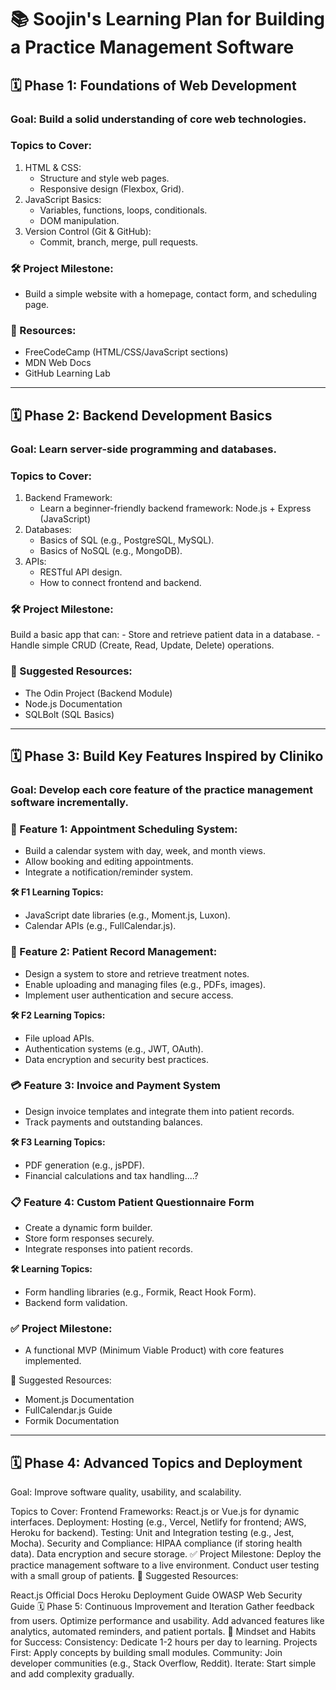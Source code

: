# 📚 Soojin's Learning Plan for Building a Practice Management Software

## 🗓️ Phase 1: Foundations of Web Development

### Goal: Build a solid understanding of core web technologies.

### Topics to Cover:

1. HTML & CSS:
    - Structure and style web pages.
    - Responsive design (Flexbox, Grid).
2. JavaScript Basics:
    - Variables, functions, loops, conditionals.
    - DOM manipulation.
3. Version Control (Git & GitHub):
    - Commit, branch, merge, pull requests.


### 🛠️ Project Milestone:

- Build a simple website with a homepage, contact form, and scheduling page.

### 🧠 Resources:

- FreeCodeCamp (HTML/CSS/JavaScript sections)
- MDN Web Docs
- GitHub Learning Lab

---

## 🗓️ Phase 2: Backend Development Basics

### Goal: Learn server-side programming and databases.

### Topics to Cover:

1. Backend Framework:
      - Learn a beginner-friendly backend framework: Node.js + Express (JavaScript) 
2. Databases:
      - Basics of SQL (e.g., PostgreSQL, MySQL).
      - Basics of NoSQL (e.g., MongoDB).
3. APIs:
      - RESTful API design.
      - How to connect frontend and backend.
    
### 🛠️ Project Milestone:

Build a basic app that can:
    - Store and retrieve patient data in a database.
    - Handle simple CRUD (Create, Read, Update, Delete) operations.

### 🧠 Suggested Resources:

- The Odin Project (Backend Module)
- Node.js Documentation
- SQLBolt (SQL Basics)

---

## 🗓️ Phase 3: Build Key Features Inspired by Cliniko

### Goal: Develop each core feature of the practice management software incrementally.

### 🚀 Feature 1: Appointment Scheduling System:
- Build a calendar system with day, week, and month views.
- Allow booking and editing appointments.
- Integrate a notification/reminder system.

**🛠️ F1 Learning Topics:**
- JavaScript date libraries (e.g., Moment.js, Luxon).
- Calendar APIs (e.g., FullCalendar.js).

### 📝 Feature 2: Patient Record Management:
- Design a system to store and retrieve treatment notes.
- Enable uploading and managing files (e.g., PDFs, images).
- Implement user authentication and secure access.

**🛠️ F2 Learning Topics:**
- File upload APIs.
- Authentication systems (e.g., JWT, OAuth).
- Data encryption and security best practices.

### 💳 Feature 3: Invoice and Payment System
- Design invoice templates and integrate them into patient records.
- Track payments and outstanding balances.

**🛠️ F3 Learning Topics:**
- PDF generation (e.g., jsPDF).
- Financial calculations and tax handling....?
  
### 📋 Feature 4: Custom Patient Questionnaire Form
- Create a dynamic form builder.
- Store form responses securely.
- Integrate responses into patient records.

**🛠️ Learning Topics:**
- Form handling libraries (e.g., Formik, React Hook Form).
- Backend form validation.

### ✅ Project Milestone:
- A functional MVP (Minimum Viable Product) with core features implemented.

🧠 Suggested Resources:

- Moment.js Documentation
- FullCalendar.js Guide
- Formik Documentation

---

## 🗓️ Phase 4: Advanced Topics and Deployment
Goal: Improve software quality, usability, and scalability.

Topics to Cover:
Frontend Frameworks:
React.js or Vue.js for dynamic interfaces.
Deployment:
Hosting (e.g., Vercel, Netlify for frontend; AWS, Heroku for backend).
Testing:
Unit and Integration testing (e.g., Jest, Mocha).
Security and Compliance:
HIPAA compliance (if storing health data).
Data encryption and secure storage.
✅ Project Milestone:
Deploy the practice management software to a live environment.
Conduct user testing with a small group of patients.
🧠 Suggested Resources:

React.js Official Docs
Heroku Deployment Guide
OWASP Web Security Guide
🗓️ Phase 5: Continuous Improvement and Iteration
Gather feedback from users.
Optimize performance and usability.
Add advanced features like analytics, automated reminders, and patient portals.
🧠 Mindset and Habits for Success:
Consistency: Dedicate 1-2 hours per day to learning.
Projects First: Apply concepts by building small modules.
Community: Join developer communities (e.g., Stack Overflow, Reddit).
Iterate: Start simple and add complexity gradually.
